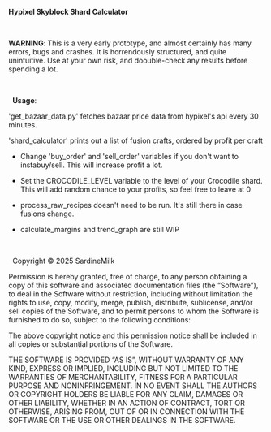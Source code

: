 **Hypixel Skyblock Shard Calculator**
&nbsp;

&nbsp;

**WARNING**:
This is a very early prototype, and almost certainly has many errors, bugs and crashes.
It is horrendously structured, and quite unintuitive.
Use at your own risk, and doouble-check any results before spending a lot.

&nbsp;

&nbsp;
**Usage**:

'get_bazaar_data.py' fetches bazaar price data from hypixel's api every 30 minutes. 

'shard_calculator' prints out a list of fusion crafts, ordered by profit per craft
- Change 'buy_order' and 'sell_order' variables if you don't want to instabuy/sell. This will increase profit a lot.
- Set the CROCODILE_LEVEL variable to the level of your Crocodile shard. This will add random chance to your profits, so feel free to leave at 0

- process_raw_recipes doesn't need to be run. It's still there in case fusions change.
- calculate_margins and trend_graph are still WIP

&nbsp;

&nbsp;
Copyright © 2025 SardineMilk

Permission is hereby granted, free of charge, to any person obtaining a copy of this software and associated documentation files (the “Software”), to deal in the Software without restriction, including without limitation the rights to use, copy, modify, merge, publish, distribute, sublicense, and/or sell copies of the Software, and to permit persons to whom the Software is furnished to do so, subject to the following conditions:

The above copyright notice and this permission notice shall be included in all copies or substantial portions of the Software.

THE SOFTWARE IS PROVIDED “AS IS”, WITHOUT WARRANTY OF ANY KIND, EXPRESS OR IMPLIED, INCLUDING BUT NOT LIMITED TO THE WARRANTIES OF MERCHANTABILITY, FITNESS FOR A PARTICULAR PURPOSE AND NONINFRINGEMENT. IN NO EVENT SHALL THE AUTHORS OR COPYRIGHT HOLDERS BE LIABLE FOR ANY CLAIM, DAMAGES OR OTHER LIABILITY, WHETHER IN AN ACTION OF CONTRACT, TORT OR OTHERWISE, ARISING FROM, OUT OF OR IN CONNECTION WITH THE SOFTWARE OR THE USE OR OTHER DEALINGS IN THE SOFTWARE.
